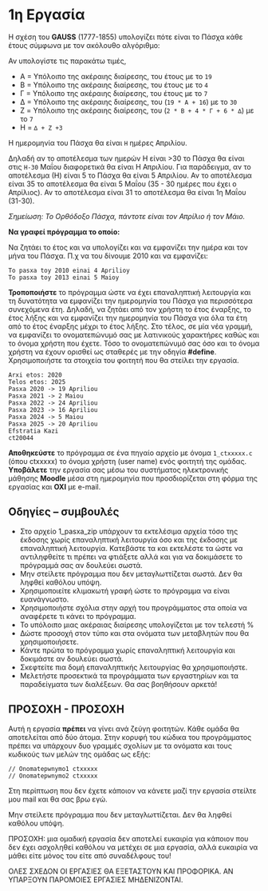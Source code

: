 # 1η Εργασία

Η σχέση του **GAUSS** (1777-1855) υπολογίζει πότε είναι το Πάσχα κάθε έτους σύµφωνα µε τον ακόλουθο αλγόριθµο:

Αν υπολογίστε τις παρακάτω τιµές,

- Α = Υπόλοιπο της ακέραιης διαίρεσης, του έτους µε το `19`
- Β = Υπόλοιπο της ακέραιης διαίρεσης, του έτους µε το `4`
- Γ = Υπόλοιπο της ακέραιης διαίρεσης, του έτους µε το `7`
- ∆ = Υπόλοιπο της ακέραιης διαίρεσης, του (`19 * A + 16`) µε το `30`
- Z = Υπόλοιπο της ακέραιης διαίρεσης, του (`2 * B + 4 * Γ + 6 * ∆`) µε το `7`
- Η = `∆ + Ζ +3`

Η ηµεροµηνία του Πάσχα θα είναι `Η` ηµέρες Απριλίου.

∆ηλαδή αν το αποτέλεσµα των ηµερών Η είναι >30 το Πάσχα θα είναι στις `Η-30` Μαΐου διαφορετικά θα είναι Η Απριλίου. Για παράδειγµα, αν το αποτέλεσµα (Η) είναι 5 το Πάσχα θα είναι 5 Απριλίου. Αν το αποτέλεσµα είναι 35 το αποτέλεσµα θα είναι 5 Μαΐου (35 - 30 ηµέρες που έχει ο Απρίλιος). Αν το αποτέλεσµα είναι 31 το αποτέλεσµα θα είναι 1η Μαΐου (31-30).

*Σηµείωση: Το Ορθόδοξο Πάσχα, πάντοτε είναι τον Απρίλιο ή τον Μάιο.*

**Να γραφεί πρόγραµµα το οποίο:**

Να ζητάει το έτος και να υπολογίζει και να εµφανίζει την ηµέρα και τον µήνα του Πάσχα. Π.χ να του δίνουµε 2010 και να εµφανίζει:

```none
To pasxa toy 2010 einai 4 Aprilioy
To pasxa toy 2013 einai 5 Maioy
```

**Τροποποιήστε** το πρόγραµµα ώστε να έχει επαναληπτική λειτουργία και τη δυνατότητα να εµφανίζει την ηµεροµηνία του Πάσχα για περισσότερα συνεχόµενα έτη. ∆ηλαδή, να ζητάει από τον χρήστη το έτος έναρξης, το έτος λήξης και να εµφανίζει την ηµεροµηνία του Πάσχα για όλα τα έτη από το έτος έναρξης µέχρι το έτος λήξης. Στο τέλος, σε µία νέα γραµµή, να εµφανίζει το ονοµατεπώνυµό σας µε λατινικούς χαρακτήρες καθώς και το όνοµα χρήστη που έχετε. Τόσο το ονοµατεπώνυµό σας όσο και το όνοµα χρήστη να έχουν ορισθεί ως σταθερές µε την οδηγία **#define**. Χρησιµοποιήστε τα στοιχεία του φοιτητή που θα στείλει την εργασία.

```
Arxi etos: 2020
Telos etos: 2025
Pasxa 2020 -> 19 Apriliou
Pasxa 2021 -> 2 Maiou
Pasxa 2022 -> 24 Apriliou
Pasxa 2023 -> 16 Apriliou
Pasxa 2024 -> 5 Maiou
Pasxa 2025 -> 20 Apriliou
Efstratia Kazi
ct20044
```

**Αποθηκεύστε** το πρόγραµµα σε ένα πηγαίο αρχείο µε όνοµα `1_ctxxxxx.c` (όπου ctxxxxx) το όνοµα χρήστη (user name) ενός φοιτητή της οµάδας. **Υποβάλετε** την εργασία σας µέσω του συστήµατος ηλεκτρονικής µάθησης **Moodle** µέσα στη ηµεροµηνία που προσδιορίζεται στη φόρµα της εργασίας και **ΟΧΙ** µε e-mail.

## Οδηγίες – συµβουλές

- Στο αρχείο 1_pasxa_zip υπάρχουν τα εκτελέσιµα αρχεία τόσο της έκδοσης χωρίς επαναληπτική λειτουργία όσο και της έκδοσης µε επαναληπτική λειτουργία. Κατεβάστε τα και εκτελέστε τα ώστε να αντιληφθείτε τι πρέπει να φτιάξετε αλλά και για να δοκιµάσετε το πρόγραµµά σας αν δουλεύει σωστά.
- Μην στείλετε πρόγραµµα που δεν µεταγλωττίζεται σωστά. ∆εν θα ληφθεί καθόλου υπόψη.
- Χρησιµοποιείτε κλιµακωτή γραφή ώστε το πρόγραµµα να είναι ευανάγνωστο.
- Χρησιµοποιήστε σχόλια στην αρχή του προγράµµατος στα οποία να αναφέρετε τι κάνει το πρόγραµµα.
- Το υπόλοιπο µιας ακέραιας διαίρεσης υπολογίζεται µε τον τελεστή % 
- ∆ώστε προσοχή στον τύπο και στα ονόµατα των µεταβλητών που θα χρησιµοποιήσετε.
- Κάντε πρώτα το πρόγραµµα χωρίς επαναληπτική λειτουργία και δοκιµάστε αν δουλεύει σωστά.
- Σκεφτείτε πια δοµή επαναληπτικής λειτουργίας θα χρησιµοποιήστε.
- Μελετήστε προσεκτικά τα προγράµµατα των εργαστηρίων και τα παραδείγµατα των διαλέξεων. Θα σας βοηθήσουν αρκετά!

## ΠΡΟΣΟΧΗ - ΠΡΟΣΟΧΗ

Αυτή η εργασία **πρέπει** να γίνει ανά ζεύγη φοιτητών. Κάθε οµάδα θα αποτελείται από δύο άτοµα. Στην κορυφή του κώδικα του προγράµµατος πρέπει να υπάρχουν δυο γραµµές σχολίων µε τα ονόµατα και τους κωδικούς των µελών της οµάδας ως εξής:

```
// Onomatepwnymo1 ctxxxxx
// Onomatepwnymo2 ctxxxxx
```

Στη περίπτωση που δεν έχετε κάποιον να κάνετε µαζί την εργασία στείλτε µου mail και θα σας βρω εγώ.

Μην στείλετε πρόγραµµα που δεν µεταγλωττίζεται. ∆εν θα ληφθεί καθόλου υπόψη.

ΠΡΟΣΟΧΗ: µια οµαδική εργασία δεν αποτελεί ευκαιρία για κάποιον που δεν έχει ασχοληθεί καθόλου να µετέχει σε µια εργασία, αλλά ευκαιρία να µάθει είτε µόνος του είτε από συναδέλφους του!

ΟΛΕΣ ΣΧΕ∆ΟΝ ΟΙ ΕΡΓΑΣΙΕΣ ΘΑ ΕΞΕΤΑΣΤΟΥΝ ΚΑΙ ΠΡΟΦΟΡΙΚΑ. ΑΝ ΥΠΑΡΞΟΥΝ ΠΑΡΟΜΟΙΕΣ ΕΡΓΑΣΙΕΣ ΜΗ∆ΕΝΙΖΟΝΤΑΙ.
